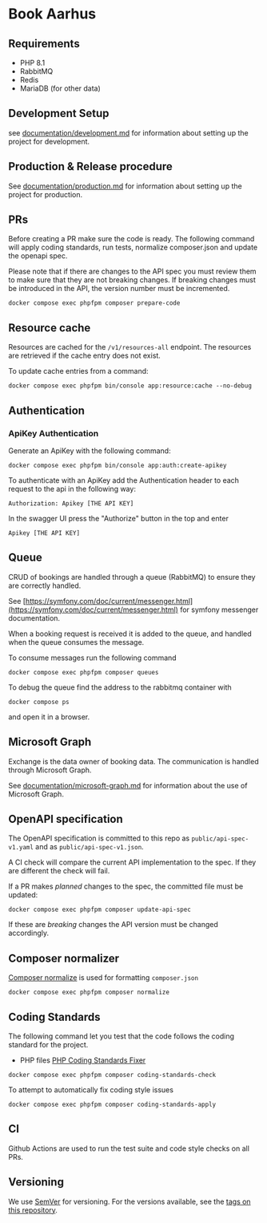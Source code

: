 # Book Aarhus

## Requirements

- PHP 8.1
- RabbitMQ
- Redis
- MariaDB (for other data)

## Development Setup

see [documentation/development.md](documentation/development.md) for information about setting up the project for development.

## Production & Release procedure

See [documentation/production.md](documentation/production.md) for information about setting up the project for production.

## PRs

Before creating a PR make sure the code is ready.
The following command will apply coding standards, run tests, normalize composer.json and update the openapi spec.

Please note that if there are changes to the API spec you must review them to make sure that they are not breaking changes.
If breaking changes must be introduced in the API, the version number must be incremented.

```shell
docker compose exec phpfpm composer prepare-code
```

## Resource cache

Resources are cached for the `/v1/resources-all` endpoint. The resources are retrieved if the cache entry does not exist.

To update cache entries from a command:

```shell
docker compose exec phpfpm bin/console app:resource:cache --no-debug
```

## Authentication

### ApiKey Authentication

Generate an ApiKey with the following command:

```shell
docker compose exec phpfpm bin/console app:auth:create-apikey
```

To authenticate with an ApiKey add the Authentication header to each request to the api in the following way:

```shell
Authorization: Apikey [THE API KEY]
```

In the swagger UI press the "Authorize" button in the top and enter

```shell
Apikey [THE API KEY]
```

## Queue

CRUD of bookings are handled through a queue (RabbitMQ) to ensure they are correctly handled.

See [https://symfony.com/doc/current/messenger.html](https://symfony.com/doc/current/messenger.html) for symfony
messenger documentation.

When a booking request is received it is added to the queue, and handled when the queue consumes the message.

To consume messages run the following command

```shell
docker compose exec phpfpm composer queues
```

To debug the queue find the address to the rabbitmq container with

```shell
docker compose ps
```

and open it in a browser.

## Microsoft Graph

Exchange is the data owner of booking data. The communication is handled through Microsoft Graph.

See [documentation/microsoft-graph.md](documentation/microsoft-graph.md) for information about the use of Microsoft Graph.

## OpenAPI specification

The OpenAPI specification is committed to this repo as `public/api-spec-v1.yaml`
and as `public/api-spec-v1.json`.

A CI check will compare the current API implementation to the spec. If they
are different the check will fail.

If a PR makes _planned_ changes to the spec, the committed file must be updated:

```shell
docker compose exec phpfpm composer update-api-spec
```

If these are _breaking_ changes the API version must be changed accordingly.

## Composer normalizer

[Composer normalize](https://github.com/ergebnis/composer-normalize) is used for
formatting `composer.json`

```shell
docker compose exec phpfpm composer normalize
```

## Coding Standards

The following command let you test that the code follows
the coding standard for the project.

- PHP files [PHP Coding Standards Fixer](https://cs.symfony.com/)

```shell
docker compose exec phpfpm composer coding-standards-check
```

To attempt to automatically fix coding style issues

```shell
docker compose exec phpfpm composer coding-standards-apply
```

## CI

Github Actions are used to run the test suite and code style checks on all PRs.

## Versioning

We use [SemVer](http://semver.org/) for versioning.
For the versions available, see the
[tags on this repository](https://github.com/itk-dev/book_aarhus/tags).
